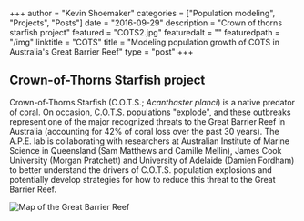 +++
author = "Kevin Shoemaker"
categories = ["Population modeling", "Projects", "Posts"]
date = "2016-09-29"
description = "Crown of thorns starfish project"
featured = "COTS2.jpg"
featuredalt = ""
featuredpath = "/img"
linktitle = "COTS"
title = "Modeling population growth of COTS in Australia's Great Barrier Reef"
type = "post"
+++

## Crown-of-Thorns Starfish project

Crown-of-Thorns Starfish (C.O.T.S.; *Acanthaster planci*) is a native predator of coral. On occasion, C.O.T.S. populations "explode", and these outbreaks represent one of the major recognized threats to the Great Barrier Reef in Australia (accounting for 42% of coral loss over the past 30 years). The A.P.E. lab is collaborating with researchers at Australian Institute of Marine Science in Queensland (Sam Matthews and Camille Mellin), James Cook University (Morgan Pratchett) and University of Adelaide (Damien Fordham) to better understand the drivers of C.O.T.S. population explosions and potentially develop strategies for how to reduce this threat to the Great Barrier Reef.   

![Map of the Great Barrier Reef](/img/GreatBarrierReefMap.gif)
